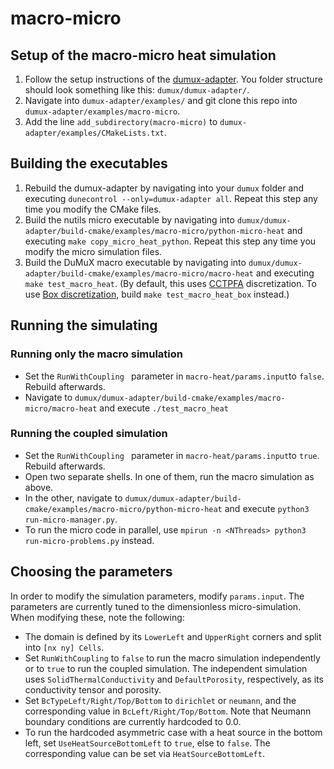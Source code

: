 # macro-micro

## Setup of the macro-micro heat simulation
1. Follow the setup instructions of the [dumux-adapter](https://github.com/precice/dumux-adapter "dumux-adapter"). You folder structure should look something like this: `dumux/dumux-adapter/`.
2. Navigate into `dumux-adapter/examples/` and git clone this repo into `dumux-adapter/examples/macro-micro`.
3. Add the line `add_subdirectory(macro-micro)` to `dumux-adapter/examples/CMakeLists.txt`.

## Building the executables
1. Rebuild the dumux-adapter by navigating into your `dumux` folder and executing `dunecontrol --only=dumux-adapter all`. Repeat this step any time you modify the CMake files.
2. Build the nutils micro executable by navigating into `dumux/dumux-adapter/build-cmake/examples/macro-micro/python-micro-heat` and executing `make copy_micro_heat_python`. Repeat this step any time you modify the micro simulation files.
3. Build the DuMuX macro executable by navigating into `dumux/dumux-adapter/build-cmake/examples/macro-micro/macro-heat` and executing `make test_macro_heat`. (By default, this uses [CCTPFA](https://dumux.org/docs/doxygen/releases/3.2/a00461_source.html) discretization. To use [Box discretization](https://dumux.org/docs/doxygen/releases/3.1/a02046.html), build `make test_macro_heat_box` instead.)

## Running the simulating
### Running only the macro simulation
* Set the `RunWithCoupling ` parameter in `macro-heat/params.input`to `false`. Rebuild afterwards.
* Navigate to `dumux/dumux-adapter/build-cmake/examples/macro-micro/macro-heat` and execute `./test_macro_heat`
### Running the coupled simulation
* Set the `RunWithCoupling ` parameter in `macro-heat/params.input`to `true`. Rebuild afterwards.
* Open two separate shells. In one of them, run the macro simulation as above.
* In the other, navigate to `dumux/dumux-adapter/build-cmake/examples/macro-micro/python-micro-heat` and execute `python3 run-micro-manager.py`.
* To run the micro code in parallel, use `mpirun -n <NThreads> python3 run-micro-problems.py` instead.

## Choosing the parameters
In order to modify the simulation parameters, modify `params.input`.
The parameters are currently tuned to the dimensionless micro-simulation. When modifying these, note the following:
* The domain is defined by its `LowerLeft` and `UpperRight` corners and split into `[nx ny] Cells`. 
* Set `RunWithCoupling` to `false` to run the macro simulation independently or to `true` to run the coupled simulation. The independent simulation uses `SolidThermalConductivity` and `DefaultPorosity`, respectively, as its conductivity tensor and porosity.
* Set `BcTypeLeft/Right/Top/Bottom` to `dirichlet` or `neumann`, and the corresponding value in `BcLeft/Right/Top/Bottom`. Note that Neumann boundary conditions are currently hardcoded to 0.0.
* To run the hardcoded asymmetric case with a heat source in the bottom left, set `UseHeatSourceBottomLeft` to `true`, else to `false`. The corresponding value can be set via `HeatSourceBottomLeft`.
